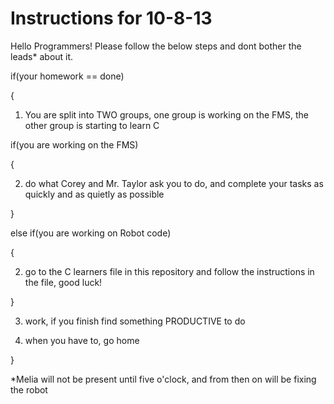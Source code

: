 Instructions for 10-8-13
============

Hello Programmers! Please follow the below steps and dont bother the leads* about it.

if(your homework == done)

{

  1) You are split into TWO groups, one group is working on the FMS, the other group is starting to learn C
  
  if(you are working on the FMS)
  
  {
  
  2) do what Corey and Mr. Taylor ask you to do, and complete your tasks as quickly and as quietly as possible
  
  }
  
  else if(you are working on Robot code)
  
  {
  
  2) go to the C learners file in this repository and follow the instructions in the file, good luck!
  
  }
    
  3) work, if you finish find something PRODUCTIVE to do
  
  4) when you have to, go home
  
}

*Melia will not be present until five o'clock, and from then on will be fixing the robot
